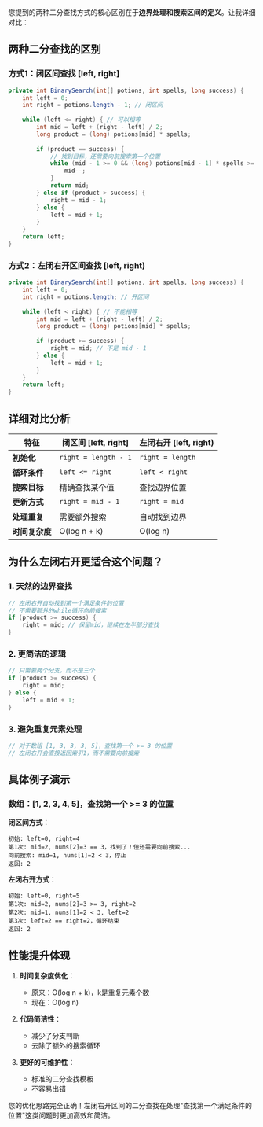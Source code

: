 您提到的两种二分查找方式的核心区别在于**边界处理和搜索区间的定义**。让我详细对比：

## 两种二分查找的区别

### 方式1：闭区间查找 [left, right]

```java
private int BinarySearch(int[] potions, int spells, long success) {
    int left = 0;
    int right = potions.length - 1; // 闭区间
  
    while (left <= right) { // 可以相等
        int mid = left + (right - left) / 2;
        long product = (long) potions[mid] * spells;
      
        if (product == success) {
            // 找到目标，还需要向前搜索第一个位置
            while (mid - 1 >= 0 && (long) potions[mid - 1] * spells >= success) {
                mid--;
            }
            return mid;
        } else if (product > success) {
            right = mid - 1;
        } else {
            left = mid + 1;
        }
    }
    return left;
}
```

### 方式2：左闭右开区间查找 [left, right)

```java
private int BinarySearch(int[] potions, int spells, long success) {
    int left = 0;
    int right = potions.length; // 开区间
  
    while (left < right) { // 不能相等
        int mid = left + (right - left) / 2;
        long product = (long) potions[mid] * spells;
      
        if (product >= success) {
            right = mid; // 不是 mid - 1
        } else {
            left = mid + 1;
        }
    }
    return left;
}
```

## 详细对比分析

| 特征                 | 闭区间 [left, right]   | 左闭右开 [left, right) |
| -------------------- | ---------------------- | ---------------------- |
| **初始化**     | `right = length - 1` | `right = length`     |
| **循环条件**   | `left <= right`      | `left < right`       |
| **搜索目标**   | 精确查找某个值         | 查找边界位置           |
| **更新方式**   | `right = mid - 1`    | `right = mid`        |
| **处理重复**   | 需要额外搜索           | 自动找到边界           |
| **时间复杂度** | O(log n + k)           | O(log n)               |

## 为什么左闭右开更适合这个问题？

### 1. **天然的边界查找**

```java
// 左闭右开自动找到第一个满足条件的位置
// 不需要额外的while循环向前搜索
if (product >= success) {
    right = mid; // 保留mid，继续在左半部分查找
}
```

### 2. **更简洁的逻辑**

```java
// 只需要两个分支，而不是三个
if (product >= success) {
    right = mid;
} else {
    left = mid + 1;
}
```

### 3. **避免重复元素处理**

```java
// 对于数组 [1, 3, 3, 3, 5]，查找第一个 >= 3 的位置
// 左闭右开会直接返回索引1，而不需要向前搜索
```

## 具体例子演示

### 数组：[1, 2, 3, 4, 5]，查找第一个 >= 3 的位置

**闭区间方式**：

```
初始: left=0, right=4
第1次: mid=2, nums[2]=3 == 3，找到了！但还需要向前搜索...
向前搜索: mid=1, nums[1]=2 < 3，停止
返回: 2
```

**左闭右开方式**：

```
初始: left=0, right=5
第1次: mid=2, nums[2]=3 >= 3, right=2
第2次: mid=1, nums[1]=2 < 3, left=2
第3次: left=2 == right=2，循环结束
返回: 2
```

## 性能提升体现

1. **时间复杂度优化**：

   - 原来：O(log n + k)，k是重复元素个数
   - 现在：O(log n)
2. **代码简洁性**：

   - 减少了分支判断
   - 去除了额外的搜索循环
3. **更好的可维护性**：

   - 标准的二分查找模板
   - 不容易出错

您的优化思路完全正确！左闭右开区间的二分查找在处理"查找第一个满足条件的位置"这类问题时更加高效和简洁。
